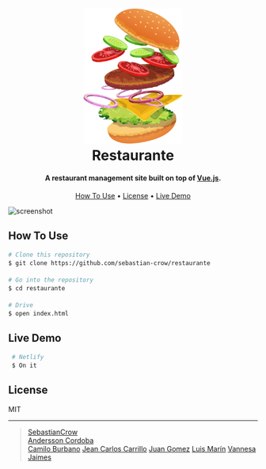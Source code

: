 <h1 align="center">
  <br>
  <a href="#"><img src="Utils/images/about-img.png" alt="Restaurante" width="200"></a>
  <br>
  Restaurante
  <br>
</h1>

<h4 align="center">A restaurant management site built on top of <a href="https://vuejs.org" target="_blank">Vue.js</a>.</h4>

<p align="center">
  <a href="#how-to-use">How To Use</a> •
  <a href="#license">License</a> •
  <a href="#live-demo">Live Demo</a>
  
</p>

![screenshot](Utils/preview.gif)

## How To Use

```bash
# Clone this repository
$ git clone https://github.com/sebastian-crow/restaurante

# Go into the repository
$ cd restaurante

# Drive
$ open index.html
```

## Live Demo

```bash
 # Netlify
 $ On it
```

## License

MIT

---

> [SebastianCrow](https://github.com/sebastian-crow) <br> 
> [Andersson Cordoba](https://github.com/andersson980114)  
> [Camilo Burbano](https://github.com/CamiloBurbano82) 
> [Jean Carlos Carrillo](https://github.com/jeanc4rl02) 
> [Juan Gomez](https://github.com/JuansMgb) 
> [Luis Marín](https://github.com/Marin28c1997) 
> [Vannesa Jaimes](https://github.com/VanessaJaimes)
